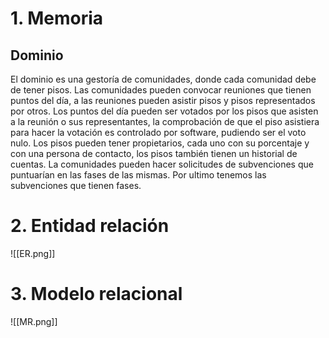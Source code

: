 # 1. Memoria
## Dominio
El dominio es una gestoría de comunidades, donde cada comunidad debe de tener pisos. Las comunidades pueden convocar reuniones que tienen puntos del día, a las reuniones pueden asistir pisos y pisos representados por otros. Los puntos del día pueden ser votados por los pisos que asisten a la reunión o sus representantes, la comprobación de que el piso asistiera para hacer la votación es controlado por software, pudiendo ser el voto nulo. Los pisos pueden tener propietarios, cada uno con su porcentaje y con una persona de contacto, los pisos también tienen un historial de cuentas.
La comunidades pueden hacer solicitudes de subvenciones que puntuarían en las fases de las mismas. Por ultimo tenemos las subvenciones que tienen fases.
# 2. Entidad relación
![[ER.png]]
# 3. Modelo relacional
![[MR.png]]